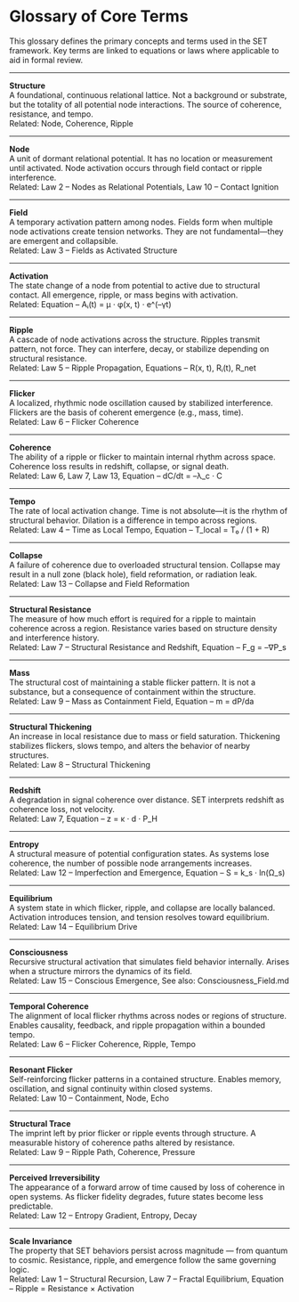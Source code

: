 # Glossary of Core Terms

This glossary defines the primary concepts and terms used in the SET framework. Key terms are linked to equations or laws where applicable to aid in formal review.

---

**Structure**  
A foundational, continuous relational lattice. Not a background or substrate, but the totality of all potential node interactions. The source of coherence, resistance, and tempo.  
Related: Node, Coherence, Ripple

---

**Node**  
A unit of dormant relational potential. It has no location or measurement until activated. Node activation occurs through field contact or ripple interference.  
Related: Law 2 – Nodes as Relational Potentials, Law 10 – Contact Ignition

---

**Field**  
A temporary activation pattern among nodes. Fields form when multiple node activations create tension networks. They are not fundamental—they are emergent and collapsible.  
Related: Law 3 – Fields as Activated Structure

---

**Activation**  
The state change of a node from potential to active due to structural contact. All emergence, ripple, or mass begins with activation.  
Related: Equation – Aᵢ(t) = μ · φ(x, t) · e^(–γt)

---

**Ripple**  
A cascade of node activations across the structure. Ripples transmit pattern, not force. They can interfere, decay, or stabilize depending on structural resistance.  
Related: Law 5 – Ripple Propagation, Equations – R(x, t), Rᵢ(t), R_net

---

**Flicker**  
A localized, rhythmic node oscillation caused by stabilized interference. Flickers are the basis of coherent emergence (e.g., mass, time).  
Related: Law 6 – Flicker Coherence

---

**Coherence**  
The ability of a ripple or flicker to maintain internal rhythm across space. Coherence loss results in redshift, collapse, or signal death.  
Related: Law 6, Law 7, Law 13, Equation – dC/dt = –λ_c · C

---

**Tempo**  
The rate of local activation change. Time is not absolute—it is the rhythm of structural behavior. Dilation is a difference in tempo across regions.  
Related: Law 4 – Time as Local Tempo, Equation – T_local = T₀ / (1 + R)

---

**Collapse**  
A failure of coherence due to overloaded structural tension. Collapse may result in a null zone (black hole), field reformation, or radiation leak.  
Related: Law 13 – Collapse and Field Reformation

---

**Structural Resistance**  
The measure of how much effort is required for a ripple to maintain coherence across a region. Resistance varies based on structure density and interference history.  
Related: Law 7 – Structural Resistance and Redshift, Equation – F_g = –∇P_s

---

**Mass**  
The structural cost of maintaining a stable flicker pattern. It is not a substance, but a consequence of containment within the structure.  
Related: Law 9 – Mass as Containment Field, Equation – m = dP/da

---

**Structural Thickening**  
An increase in local resistance due to mass or field saturation. Thickening stabilizes flickers, slows tempo, and alters the behavior of nearby structures.  
Related: Law 8 – Structural Thickening

---

**Redshift**  
A degradation in signal coherence over distance. SET interprets redshift as coherence loss, not velocity.  
Related: Law 7, Equation – z = κ · d · P_H

---

**Entropy**  
A structural measure of potential configuration states. As systems lose coherence, the number of possible node arrangements increases.  
Related: Law 12 – Imperfection and Emergence, Equation – S = k_s · ln(Ω_s)

---

**Equilibrium**  
A system state in which flicker, ripple, and collapse are locally balanced. Activation introduces tension, and tension resolves toward equilibrium.  
Related: Law 14 – Equilibrium Drive

---

**Consciousness**  
Recursive structural activation that simulates field behavior internally. Arises when a structure mirrors the dynamics of its field.  
Related: Law 15 – Conscious Emergence, See also: Consciousness_Field.md

---

**Temporal Coherence**  
The alignment of local flicker rhythms across nodes or regions of structure. Enables causality, feedback, and ripple propagation within a bounded tempo.  
Related: Law 6 – Flicker Coherence, Ripple, Tempo

---

**Resonant Flicker**  
Self-reinforcing flicker patterns in a contained structure. Enables memory, oscillation, and signal continuity within closed systems.  
Related: Law 10 – Containment, Node, Echo

---

**Structural Trace**  
The imprint left by prior flicker or ripple events through structure. A measurable history of coherence paths altered by resistance.  
Related: Law 9 – Ripple Path, Coherence, Pressure

---

**Perceived Irreversibility**  
The appearance of a forward arrow of time caused by loss of coherence in open systems. As flicker fidelity degrades, future states become less predictable.  
Related: Law 12 – Entropy Gradient, Entropy, Decay

---

**Scale Invariance**  
The property that SET behaviors persist across magnitude — from quantum to cosmic. Resistance, ripple, and emergence follow the same governing logic.  
Related: Law 1 – Structural Recursion, Law 7 – Fractal Equilibrium, Equation – Ripple = Resistance × Activation
